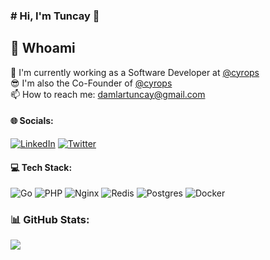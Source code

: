 
### # Hi, I'm Tuncay 👋

##  💫 Whoami
🔭 I'm currently working as a Software Developer at     [@cyrops](https://cyrops.com)  
😎 I'm also the Co-Founder of [@cyrops](https://cyrops.com)   
📫 How to reach me: damlartuncay@gmail.com

#### 🌐 Socials: 
[![LinkedIn](https://img.shields.io/badge/LinkedIn-%230077B5.svg?logo=linkedin&logoColor=&background=white)](https://linkedin.com/in/tuncaydamlar) [![Twitter](https://img.shields.io/badge/twitter-%231DA1F2.svg?logo=x&logoColor=white)](https://twitter.com/tuncaydmlr) 

#### 💻 Tech Stack:
![Go](https://img.shields.io/badge/go-%2300ADD8.svg?style=for-the-badge&logo=go&logoColor=white) ![PHP](https://img.shields.io/badge/php-%23777BB4.svg?style=for-the-badge&logo=php&logoColor=white) ![Nginx](https://img.shields.io/badge/nginx-%23009639.svg?style=for-the-badge&logo=nginx&logoColor=white) ![Redis](https://img.shields.io/badge/redis-%23DD0031.svg?style=for-the-badge&logo=redis&logoColor=white) ![Postgres](https://img.shields.io/badge/postgres-%23316192.svg?style=for-the-badge&logo=postgresql&logoColor=white) ![Docker](https://img.shields.io/badge/docker-%230db7ed.svg?style=for-the-badge&logo=docker&logoColor=white)
###  📊 GitHub Stats:

![](https://github-readme-streak-stats.herokuapp.com/?user=tuncaydamlar&theme=city_light&hide_border=false)


